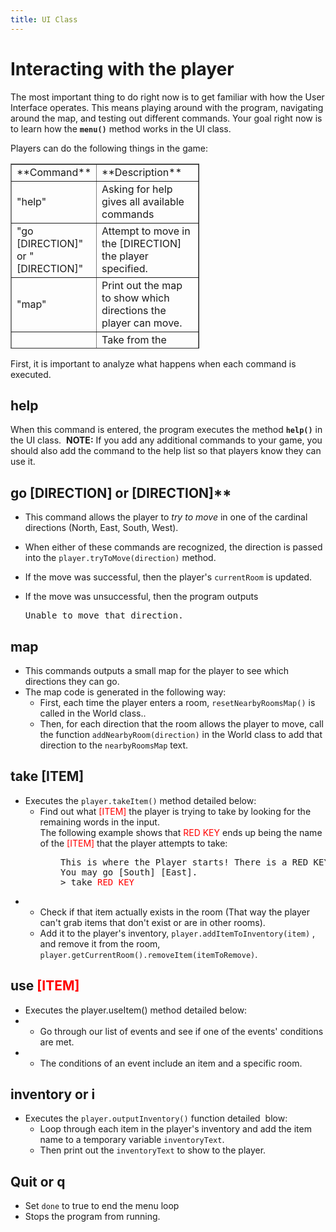 ```yaml
---
title: UI Class
---
```


Interacting with the player
====

The most important thing to do right now is to get familiar with how the User Interface operates. This means playing around with the program, navigating around the map, and testing out different commands. Your goal right now is to learn how the **`menu()`** method works in the UI class.

Players can do the following things in the game:

<table style="border-collapse: collapse; width: 59.9815%; height: 296px;" border="1">

<tbody>

<tr style="height: 24px;">

<td style="width: 25.68%; height: 24px;">**Command**</td>

<td style="width: 74.32%; height: 24px;">**Description**</td>

</tr>

<tr style="height: 24px;">

<td style="width: 25.68%; height: 24px;">"help"</td>

<td style="width: 74.32%; height: 24px;">Asking for help gives all available commands</td>

</tr>

<tr>

<td style="width: 25.68%;">"go [DIRECTION]" or "[DIRECTION]"</td>

<td style="width: 74.32%;">Attempt to move in the [DIRECTION] the player specified.</td>

</tr>

<tr style="height: 24px;">

<td style="width: 25.68%; height: 24px;">"map"</td>

<td style="width: 74.32%; height: 24px;">Print out the map to show which directions the player can move.</td>

</tr>

<tr style="height: 24px;">

<td style="width: 25.68%; height: 24px;">"take [ITEM]"</td>

<td style="width: 74.32%; height: 24px;">Take from the room the [ITEM] that the player specified. the [ITEM] will be placed in the player's inventory.</td>

</tr>

<tr style="height: 24px;">

<td style="width: 25.68%; height: 24px;">"use [ITEM]"</td>

<td style="width: 74.32%; height: 24px;">Use the [ITEM] that the player specified. The [ITEM] will only work if they are in the correct room to activate an EVENT.</td>

</tr>

<tr style="height: 24px;">

<td style="width: 25.68%; height: 24px;">"inventory" or "i"</td>

<td style="width: 74.32%; height: 24px;">Prints out every item in the player's inventory.</td>

</tr>

<tr style="height: 24px;">

<td style="width: 25.68%; height: 24px;">"quit" or "q"</td>

<td style="width: 74.32%; height: 24px;">Quit the game.</td>

</tr>

</tbody>

</table>

First, it is important to analyze what happens when each command is executed. 

## help

When this command is entered, the program executes the method **`help()`** in the UI class.  **NOTE:** If you add any additional commands to your game, you should also add the command to the help list so that players know they can use it.

## go [DIRECTION] or [DIRECTION]**

*   This command allows the player to _try to move_ in one of the cardinal directions (North, East, South, West).
*   When either of these commands are recognized, the direction is passed into the `player.tryToMove(direction)` method.
*   If the move was successful, then the player's `currentRoom` is updated. 
*   If the move was unsuccessful, then the program outputs

    <pre>Unable to move that direction.</pre>

## map

*   This commands outputs a small map for the player to see which directions they can go.
*   The map code is generated in the following way:
    *   First, each time the player enters a room, `resetNearbyRoomsMap()` is called in the World class..
    *   Then, for each direction that the room allows the player to move, call the function `addNearbyRoom(direction)` in the World class to add that direction to the `nearbyRoomsMap` text.

## take [ITEM]

*   Executes the `player.takeItem()` method detailed below:
    *   Find out what <span style="color: #ff0000;">[ITEM]</span> the player is trying to take by looking for the remaining words in the input.  
        The following example shows that <span style="color: #ff0000;">RED KEY</span> ends up being the name of the <span style="color: #ff0000;">[ITEM]</span> that the player attempts to take:

<pre style="padding-left: 80px;">This is where the Player starts! There is a RED KEY that has been meticulously carved to be shaped like an alligator.  
You may go [South] [East].  
> take <span style="color: #ff0000;">RED KEY  
</span></pre>

*   *   Check if that item actually exists in the room (That way the player can't grab items that don't exist or are in other rooms). 
    *   Add it to the player's inventory, `player.addItemToInventory(item)` , and remove it from the room, `player.getCurrentRoom().removeItem(itemToRemove)`.

## use <span style="color: #ff0000;">[ITEM]</span>

*   Executes the player.useItem() method detailed below:
*   *   Go through our list of events and see if one of the events' conditions are met.
*   *   The conditions of an event include an item and a specific room.

## inventory or i

*   Executes the `player.outputInventory()` function detailed  blow:
    *   Loop through each item in the player's inventory and add the item name to a temporary variable `inventoryText`.
    *   Then print out the `inventoryText` to show to the player.

## Quit or q

*   Set `done` to true to end the menu loop
*   Stops the program from running.
